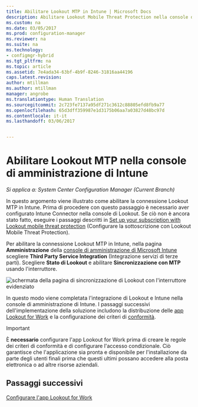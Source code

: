 ```yaml
---
title: Abilitare Lookout MTP in Intune | Microsoft Docs
description: Abilitare Lookout Mobile Threat Protection nella console di amministrazione di Intune.
ms.custom: na
ms.date: 03/05/2017
ms.prod: configuration-manager
ms.reviewer: na
ms.suite: na
ms.technology:
- configmgr-hybrid
ms.tgt_pltfrm: na
ms.topic: article
ms.assetid: 7e4ada34-63bf-4b9f-8246-31816aa44196
caps.latest.revision: 
author: mtillman
ms.author: mtillman
manager: angrobe
ms.translationtype: Human Translation
ms.sourcegitcommit: 2c723fe7137a95df271c3612c88805efd8fb9a77
ms.openlocfilehash: 65d3dff359987e1d3175b06aa7a03827d48bc97d
ms.contentlocale: it-it
ms.lasthandoff: 03/06/2017


---
```

# <a name="enable-lookout-mtp-connection-in-the-intune-admin-console"></a>Abilitare Lookout MTP nella console di amministrazione di Intune

*Si applica a: System Center Configuration Manager (Current Branch)*

In questo argomento viene illustrato come abilitare la connessione Lookout MTP in Intune. Prima di procedere con questo passaggio è necessario aver configurato Intune Connector nella console di Lookout.  Se ciò non è ancora stato fatto, eseguire i passaggi descritti in [Set up your subscription with Lookout mobile threat protection](set-up-your-subscription-with-lookout.md) (Configurare la sottoscrizione con Lookout Mobile Threat Protection).

Per abilitare la connessione Lookout MTP in Intune, nella pagina **Amministrazione** della [console di amministrazione di Microsoft Intune](https://manage.microsoft.com) scegliere **Third Party Service Integration** (Integrazione servizi di terze parti). Scegliere **Stato di Lookout** e abilitare **Sincronizzazione con MTP** usando l'interruttore.

![schermata della pagina di sincronizzazione di Lookout con l'interruttore evidenziato](media/lookout-intune-synchronization.png)

In questo modo viene completata l'integrazione di Lookout e Intune nella console di amministrazione di Intune.  I passaggi successivi dell'implementazione della soluzione includono la distribuzione delle [app Lookout for Work](configure-and-deploy-lookout-for-work-apps.md) e la configurazione dei criteri di [conformità](enable-device-threat-protection-rule-compliance-policy.md).

>[!IMPORTANT]
> È **necessario** configurare l'app Lookout for Work prima di creare le regole dei criteri di conformità e di configurare l'accesso condizionale. Ciò garantisce che l'applicazione sia pronta e disponibile per l'installazione da parte degli utenti finali prima che questi ultimi possano accedere alla posta elettronica o ad altre risorse aziendali.

## <a name="next-steps"></a>Passaggi successivi
[Configurare l'app Lookout for Work](configure-and-deploy-lookout-for-work-apps.md)


